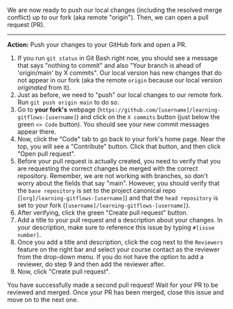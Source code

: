 We are now ready to push our local changes (including the resolved merge conflict) up to our fork (aka remote "origin"). Then, we can open a pull request (PR). 

----
**Action:** Push your changes to your GitHub fork and open a PR. 

1. If you run `git status` in Git Bash  right now, you should see a message that says "nothing to commit" and also "Your branch is ahead of 'origin/main' by X commits". Our local version has new changes that do not appear in our fork (aka the remote `origin` because our local version *originated* from it). 
1. Just as before, we need to "push" our local changes to our remote fork. Run `git push origin main` to do so. 
1. Go to **your fork's** webpage (`https://github.com/[username]/learning-gitflows-[username]`) and click on the `X commits` button (just below the green `<> Code` button). You should see your new commit messages appear there.
1. Now, click the "Code" tab to go back to your fork's home page. Near the top, you will see a "Contribute" button. Click that button, and then click "Open pull request".
1. Before your pull request is actually created, you need to verify that you are requesting the correct changes be merged with the correct repository. Remember, we are not working with branches, so don't worry about the fields that say "main". However, you should verify that the `base repository` is set to the project canonical repo (`[org]/learning-gitflows-[username]`) and that the `head repository` is set to your fork (`[username]/learning-gitflows-[username]`).
1. After verifying, click the green "Create pull request" button.
1. Add a title to your pull request and a description about your changes. In your description, make sure to reference this issue by typing `#[issue number]`. 
1. Once you add a title and description, click the cog next to the `Reviewers` feature on the right bar and select your course contact as the reviewer from the drop-down menu. If you do not have the option to add a reviewer, do step 9 and then add the reviewer after.
1. Now, click "Create pull request".

You have successfully made a second pull request! Wait for your PR to be reviewed and merged. Once your PR has been merged, close this issue and move on to the next one.
